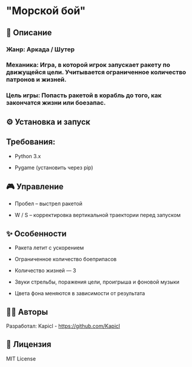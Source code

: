# "Морской бой"
## 📝 Описание
### Жанр: Аркада / Шутер
### Механика: Игра, в которой игрок запускает ракету по движущейся цели. Учитывается ограниченное количество патронов и жизней.
### Цель игры: Попасть ракетой в корабль до того, как закончатся жизни или боезапас.

## ⚙️ Установка и запуск
## Требования:

- Python 3.x

- Pygame (установить через pip)

## 🎮 Управление
- Пробел – выстрел ракетой

- W / S – корректировка вертикальной траектории перед запуском

## ✨ Особенности
- Ракета летит с ускорением

- Ограниченное количество боеприпасов

- Количество жизней — 3

- Звуки стрельбы, поражения цели, проигрыша и фоновой музыки

- Цвета фона меняются в зависимости от результата

## 👨‍💻 Авторы
Разработал: Kapicl - https://github.com/Kapicl

## 📜 Лицензия
MIT License